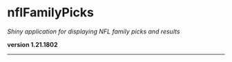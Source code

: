 # nflFamilyPicks

*Shiny application for displaying NFL family picks and results*

**version 1.21.1802**

----------
